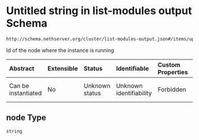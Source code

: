 # Untitled string in list-modules output Schema

```txt
http://schema.nethserver.org/cluster/list-modules-output.json#/items/updates/items/properties/node
```

Id of the node where the instance is running

| Abstract            | Extensible | Status         | Identifiable            | Custom Properties | Additional Properties | Access Restrictions | Defined In                                                                           |
| :------------------ | :--------- | :------------- | :---------------------- | :---------------- | :-------------------- | :------------------ | :----------------------------------------------------------------------------------- |
| Can be instantiated | No         | Unknown status | Unknown identifiability | Forbidden         | Allowed               | none                | [list-modules-output.json*](cluster/list-modules-output.json "open original schema") |

## node Type

`string`
